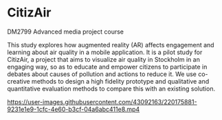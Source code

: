 # CitizAir
DM2799 Advanced media project course

This study explores how augmented reality (AR) affects engagement and learning about air quality in a mobile application. It is a pilot study for CitizAir, a project that aims to visualize air quality in Stockholm in an engaging way, so as to educate and empower citizens to participate in debates about causes of pollution and actions to reduce it. We use co-creative methods to design a high fidelity prototype and qualitative and quantitative evaluation methods to compare this with an existing solution. 



https://user-images.githubusercontent.com/43092163/220175881-9231e1e9-1cfc-4e60-b3cf-04a6abc411e8.mp4

